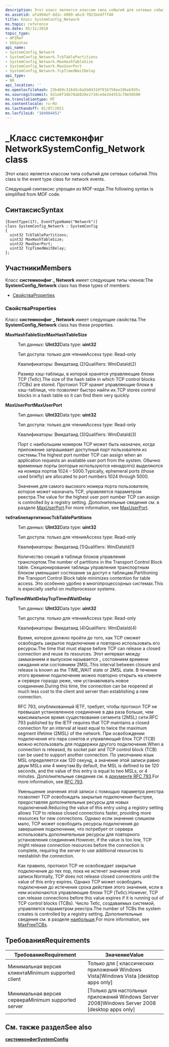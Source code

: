 ```yaml
---
description: Этот класс является классом типа событий для сетевых событий. Следующий синтаксис упрощен из MOF-кода.
ms.assetid: afa994ef-dd1c-4909-a6cd-7021be4fff40
title: Класс SystemConfig_Network
ms.topic: reference
ms.date: 05/31/2018
topic_type:
- APIRef
- kbSyntax
api_name:
- SystemConfig_Network
- SystemConfig_Network.TcbTablePartitions
- SystemConfig_Network.MaxHashTableSize
- SystemConfig_Network.MaxUserPort
- SystemConfig_Network.TcpTimedWaitDelay
api_type:
- NA
api_location: ''
ms.openlocfilehash: 23b469c31645c6a5b04319f91b758ee19beb935c
ms.sourcegitcommit: 831e8f3db78ab820e1710cede244553c70e50500
ms.translationtype: MT
ms.contentlocale: ru-RU
ms.lasthandoff: 01/07/2021
ms.locfileid: "104984452"
---
```

# <a name="systemconfig_network-class"></a><span data-ttu-id="2e7f0-104">\_Класс системконфиг Network</span><span class="sxs-lookup"><span data-stu-id="2e7f0-104">SystemConfig\_Network class</span></span>

<span data-ttu-id="2e7f0-105">Этот класс является классом типа событий для сетевых событий.</span><span class="sxs-lookup"><span data-stu-id="2e7f0-105">This class is the event type class for network events.</span></span>

<span data-ttu-id="2e7f0-106">Следующий синтаксис упрощен из MOF-кода.</span><span class="sxs-lookup"><span data-stu-id="2e7f0-106">The following syntax is simplified from MOF code.</span></span>

## <a name="syntax"></a><span data-ttu-id="2e7f0-107">Синтаксис</span><span class="sxs-lookup"><span data-stu-id="2e7f0-107">Syntax</span></span>

``` syntax
[EventType(17), EventTypeName("Network")]
class SystemConfig_Network : SystemConfig
{
  uint32 TcbTablePartitions;
  uint32 MaxHashTableSize;
  uint32 MaxUserPort;
  uint32 TcpTimedWaitDelay;
};
```

## <a name="members"></a><span data-ttu-id="2e7f0-108">Участники</span><span class="sxs-lookup"><span data-stu-id="2e7f0-108">Members</span></span>

<span data-ttu-id="2e7f0-109">Класс **системконфиг \_ Network** имеет следующие типы членов:</span><span class="sxs-lookup"><span data-stu-id="2e7f0-109">The **SystemConfig\_Network** class has these types of members:</span></span>

-   [<span data-ttu-id="2e7f0-110">Свойства</span><span class="sxs-lookup"><span data-stu-id="2e7f0-110">Properties</span></span>](#properties)

### <a name="properties"></a><span data-ttu-id="2e7f0-111">Свойства</span><span class="sxs-lookup"><span data-stu-id="2e7f0-111">Properties</span></span>

<span data-ttu-id="2e7f0-112">Класс **системконфиг \_ Network** имеет следующие свойства.</span><span class="sxs-lookup"><span data-stu-id="2e7f0-112">The **SystemConfig\_Network** class has these properties.</span></span>

<dl> <dt>

<span data-ttu-id="2e7f0-113">**MaxHashTableSize**</span><span class="sxs-lookup"><span data-stu-id="2e7f0-113">**MaxHashTableSize**</span></span>
</dt> <dd> <dl> <dt>

<span data-ttu-id="2e7f0-114">Тип данных: **UInt32**</span><span class="sxs-lookup"><span data-stu-id="2e7f0-114">Data type: **uint32**</span></span>
</dt> <dt>

<span data-ttu-id="2e7f0-115">Тип доступа: только для чтения</span><span class="sxs-lookup"><span data-stu-id="2e7f0-115">Access type: Read-only</span></span>
</dt> <dt>

<span data-ttu-id="2e7f0-116">Квалификаторы: Вмидатаид (2)</span><span class="sxs-lookup"><span data-stu-id="2e7f0-116">Qualifiers: WmiDataId(2)</span></span>
</dt> </dl>

<span data-ttu-id="2e7f0-117">Размер хэш-таблицы, в которой хранятся управляющие блоки TCP (Ткбс).</span><span class="sxs-lookup"><span data-stu-id="2e7f0-117">The size of the hash table in which TCP control blocks (TCBs) are stored.</span></span> <span data-ttu-id="2e7f0-118">Протокол TCP хранит управляющие блоки в хэш-таблице, что позволяет быстро найти их.</span><span class="sxs-lookup"><span data-stu-id="2e7f0-118">TCP stores control blocks in a hash table so it can find them very quickly.</span></span>

</dd> <dt>

<span data-ttu-id="2e7f0-119">**MaxUserPort**</span><span class="sxs-lookup"><span data-stu-id="2e7f0-119">**MaxUserPort**</span></span>
</dt> <dd> <dl> <dt>

<span data-ttu-id="2e7f0-120">Тип данных: **UInt32**</span><span class="sxs-lookup"><span data-stu-id="2e7f0-120">Data type: **uint32**</span></span>
</dt> <dt>

<span data-ttu-id="2e7f0-121">Тип доступа: только для чтения</span><span class="sxs-lookup"><span data-stu-id="2e7f0-121">Access type: Read-only</span></span>
</dt> <dt>

<span data-ttu-id="2e7f0-122">Квалификаторы: Вмидатаид (3)</span><span class="sxs-lookup"><span data-stu-id="2e7f0-122">Qualifiers: WmiDataId(3)</span></span>
</dt> </dl>

<span data-ttu-id="2e7f0-123">Порт с наибольшим номером TCP может быть назначен, когда приложение запрашивает доступный порт пользователя из системы.</span><span class="sxs-lookup"><span data-stu-id="2e7f0-123">The highest port number TCP can assign when an application requests an available user port from the system.</span></span> <span data-ttu-id="2e7f0-124">Обычно временные порты (которые используются ненадолго) выделяются на номера портов 1024 – 5000.</span><span class="sxs-lookup"><span data-stu-id="2e7f0-124">Typically, ephemeral ports (those used briefly) are allocated to port numbers 1024 through 5000.</span></span>

<span data-ttu-id="2e7f0-125">Значение для самого высокого номера порта пользователя, которое может назначать TCP, управляется параметром реестра.</span><span class="sxs-lookup"><span data-stu-id="2e7f0-125">The value for the highest user port number TCP can assign is controlled by a registry setting.</span></span> <span data-ttu-id="2e7f0-126">Дополнительные сведения см. в разделе [MaxUserPort](/previous-versions/windows/it-pro/windows-2000-server/cc938196(v=technet.10)).</span><span class="sxs-lookup"><span data-stu-id="2e7f0-126">For more information, see [MaxUserPort](/previous-versions/windows/it-pro/windows-2000-server/cc938196(v=technet.10)).</span></span>

</dd> <dt>

<span data-ttu-id="2e7f0-127">**ткбтаблепартитионс**</span><span class="sxs-lookup"><span data-stu-id="2e7f0-127">**TcbTablePartitions**</span></span>
</dt> <dd> <dl> <dt>

<span data-ttu-id="2e7f0-128">Тип данных: **UInt32**</span><span class="sxs-lookup"><span data-stu-id="2e7f0-128">Data type: **uint32**</span></span>
</dt> <dt>

<span data-ttu-id="2e7f0-129">Тип доступа: только для чтения</span><span class="sxs-lookup"><span data-stu-id="2e7f0-129">Access type: Read-only</span></span>
</dt> <dt>

<span data-ttu-id="2e7f0-130">Квалификаторы: Вмидатаид (1)</span><span class="sxs-lookup"><span data-stu-id="2e7f0-130">Qualifiers: WmiDataId(1)</span></span>
</dt> </dl>

<span data-ttu-id="2e7f0-131">Количество секций в таблице блоков управления транспортом.</span><span class="sxs-lookup"><span data-stu-id="2e7f0-131">The number of partitions in the Transport Control Block table.</span></span> <span data-ttu-id="2e7f0-132">Секционирование таблицы управления транспортным блоком уменьшает состязание за доступ к таблицам.</span><span class="sxs-lookup"><span data-stu-id="2e7f0-132">Partitioning the Transport Control Block table minimizes contention for table access.</span></span> <span data-ttu-id="2e7f0-133">Это особенно удобно в многопроцессорных системах.</span><span class="sxs-lookup"><span data-stu-id="2e7f0-133">This is especially useful on multiprocessor systems.</span></span>

</dd> <dt>

<span data-ttu-id="2e7f0-134">**TcpTimedWaitDelay**</span><span class="sxs-lookup"><span data-stu-id="2e7f0-134">**TcpTimedWaitDelay**</span></span>
</dt> <dd> <dl> <dt>

<span data-ttu-id="2e7f0-135">Тип данных: **UInt32**</span><span class="sxs-lookup"><span data-stu-id="2e7f0-135">Data type: **uint32**</span></span>
</dt> <dt>

<span data-ttu-id="2e7f0-136">Тип доступа: только для чтения</span><span class="sxs-lookup"><span data-stu-id="2e7f0-136">Access type: Read-only</span></span>
</dt> <dt>

<span data-ttu-id="2e7f0-137">Квалификаторы: Вмидатаид (4)</span><span class="sxs-lookup"><span data-stu-id="2e7f0-137">Qualifiers: WmiDataId(4)</span></span>
</dt> </dl>

<span data-ttu-id="2e7f0-138">Время, которое должно пройти до того, как TCP сможет освободить закрытое подключение и повторно использовать его ресурсы.</span><span class="sxs-lookup"><span data-stu-id="2e7f0-138">The time that must elapse before TCP can release a closed connection and reuse its resources.</span></span> <span data-ttu-id="2e7f0-139">Этот интервал между замыканием и выпуском называется \_ состоянием времени ожидания или состоянием 2MSL.</span><span class="sxs-lookup"><span data-stu-id="2e7f0-139">This interval between closure and release is known as the TIME\_WAIT state or 2MSL state.</span></span> <span data-ttu-id="2e7f0-140">В течение этого времени подключение можно повторно открыть на клиенте и сервере гораздо реже, чем устанавливать новое соединение.</span><span class="sxs-lookup"><span data-stu-id="2e7f0-140">During this time, the connection can be reopened at much less cost to the client and server than establishing a new connection.</span></span>

<span data-ttu-id="2e7f0-141">RFC 793, опубликованный IETF, требует, чтобы протокол TCP не превышал установленное соединение в два раза больше, чем максимальное время существования сегмента (2MSL) сети.</span><span class="sxs-lookup"><span data-stu-id="2e7f0-141">RFC 793 published by the IETF requires that TCP maintains a closed connection for an interval at least equal to twice the maximum segment lifetime (2MSL) of the network.</span></span> <span data-ttu-id="2e7f0-142">При освобождении подключения его пара сокетов и управляющий блок TCP (TCB) можно использовать для поддержки другого подключения.</span><span class="sxs-lookup"><span data-stu-id="2e7f0-142">When a connection is released, its socket pair and TCP control block (TCB) can be used to support another connection.</span></span> <span data-ttu-id="2e7f0-143">По умолчанию язык MSL определяется как 120 секунд, а значение этой записи равно двум MSLs или 4 минутам.</span><span class="sxs-lookup"><span data-stu-id="2e7f0-143">By default, the MSL is defined to be 120 seconds, and the value of this entry is equal to two MSLs, or 4 minutes.</span></span> <span data-ttu-id="2e7f0-144">Дополнительные сведения см. в [документе RFC 793](https://tools.ietf.org/html/rfc973).</span><span class="sxs-lookup"><span data-stu-id="2e7f0-144">For more information, see [RFC 793](https://tools.ietf.org/html/rfc973).</span></span>

<span data-ttu-id="2e7f0-145">Уменьшение значения этой записи с помощью параметра реестра позволяет TCP освобождать закрытые подключения быстрее, предоставляя дополнительные ресурсы для новых подключений.</span><span class="sxs-lookup"><span data-stu-id="2e7f0-145">Reducing the value of this entry using a registry setting allows TCP to release closed connections faster, providing more resources for new connections.</span></span> <span data-ttu-id="2e7f0-146">Однако если значение слишком мало, TCP может освободить ресурсы подключения до завершения подключения, что потребует от сервера использовать дополнительные ресурсы для повторного установления соединения.</span><span class="sxs-lookup"><span data-stu-id="2e7f0-146">However, if the value is too low, TCP might release connection resources before the connection is complete, requiring the server to use additional resources to reestablish the connection.</span></span>

<span data-ttu-id="2e7f0-147">Как правило, протокол TCP не освобождает закрытые подключения до тех пор, пока не истечет значение этой записи.</span><span class="sxs-lookup"><span data-stu-id="2e7f0-147">Normally, TCP does not release closed connections until the value of this entry expires.</span></span> <span data-ttu-id="2e7f0-148">Однако TCP может освободить подключения до истечения срока действия этого значения, если в нем исключаются управляющие блоки TCP (Ткбс).</span><span class="sxs-lookup"><span data-stu-id="2e7f0-148">However, TCP can release connections before this value expires if it is running out of TCP control blocks (TCBs).</span></span> <span data-ttu-id="2e7f0-149">Число Ткбс, создаваемых системой, управляется параметром реестра.</span><span class="sxs-lookup"><span data-stu-id="2e7f0-149">The number of TCBs the system creates is controlled by a registry setting.</span></span> <span data-ttu-id="2e7f0-150">Дополнительные сведения см. в разделе [наибольше](/previous-versions/windows/it-pro/windows-2000-server/cc938178(v=technet.10)).</span><span class="sxs-lookup"><span data-stu-id="2e7f0-150">For more information, see [MaxFreeTCBs](/previous-versions/windows/it-pro/windows-2000-server/cc938178(v=technet.10)).</span></span>

</dd> </dl>

## <a name="requirements"></a><span data-ttu-id="2e7f0-151">Требования</span><span class="sxs-lookup"><span data-stu-id="2e7f0-151">Requirements</span></span>



| <span data-ttu-id="2e7f0-152">Требование</span><span class="sxs-lookup"><span data-stu-id="2e7f0-152">Requirement</span></span> | <span data-ttu-id="2e7f0-153">Значение</span><span class="sxs-lookup"><span data-stu-id="2e7f0-153">Value</span></span> |
|-------------------------------------|------------------------------------------------------|
| <span data-ttu-id="2e7f0-154">Минимальная версия клиента</span><span class="sxs-lookup"><span data-stu-id="2e7f0-154">Minimum supported client</span></span><br/> | <span data-ttu-id="2e7f0-155">Только для \[ классических приложений Windows Vista\]</span><span class="sxs-lookup"><span data-stu-id="2e7f0-155">Windows Vista \[desktop apps only\]</span></span><br/>       |
| <span data-ttu-id="2e7f0-156">Минимальная версия сервера</span><span class="sxs-lookup"><span data-stu-id="2e7f0-156">Minimum supported server</span></span><br/> | <span data-ttu-id="2e7f0-157">\[Только для настольных приложений Windows Server 2008\]</span><span class="sxs-lookup"><span data-stu-id="2e7f0-157">Windows Server 2008 \[desktop apps only\]</span></span><br/> |



## <a name="see-also"></a><span data-ttu-id="2e7f0-158">См. также раздел</span><span class="sxs-lookup"><span data-stu-id="2e7f0-158">See also</span></span>

<dl> <dt>

[<span data-ttu-id="2e7f0-159">**системконфиг**</span><span class="sxs-lookup"><span data-stu-id="2e7f0-159">**SystemConfig**</span></span>](systemconfig.md)
</dt> </dl>

 

 
